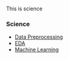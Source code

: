 This is science

### Science ###
 * [Data Preprocessing](./science/data_preprocessing/data_preprocessing.md)
 * [EDA](./science/eda/eda.md)
 * [Machine Learning](./science/machine_learning/machine_learning.md)
